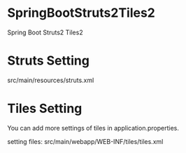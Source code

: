# SpringBootStruts2Tiles2
Spring Boot Struts2 Tiles2


# Struts Setting
src/main/resources/struts.xml

# Tiles Setting
You can add more settings of tiles in application.properties.

setting files: src/main/webapp/WEB-INF/tiles/tiles.xml

